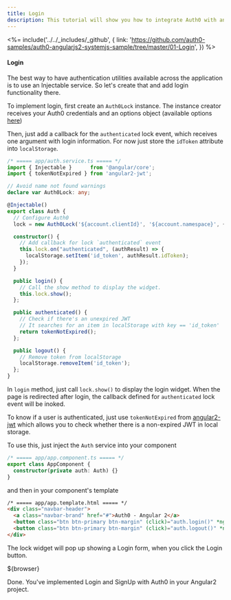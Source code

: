 ```yaml
---
title: Login
description: This tutorial will show you how to integrate Auth0 with angular2 to add authentication and authorization to your web app.
---
```


<%= include('../../_includes/_github', {
  link: 'https://github.com/auth0-samples/auth0-angularjs2-systemjs-sample/tree/master/01-Login',
}) %>


#### Login

The best way to have authentication utilities available across the application is to use an Injectable service. So let's create that and add login functionality there. 

To implement login, first create an `Auth0Lock` instance. 
The instance creator receives your Auth0 credentials and an options object (available options [here](https://github.com/auth0/lock/tree/v10.0.0-rc.1#customization))

Then, just add a callback for the `authenticated` lock event, which receives one argument with login information. For now just store the `idToken` attribute into `localStorage`.

```typescript
/* ===== app/auth.service.ts ===== */
import { Injectable }      from '@angular/core';
import { tokenNotExpired } from 'angular2-jwt';

// Avoid name not found warnings
declare var Auth0Lock: any;

@Injectable()
export class Auth {
  // Configure Auth0
  lock = new Auth0Lock('${account.clientId}', '${account.namespace}', {});

  constructor() {
    // Add callback for lock `authenticated` event
    this.lock.on("authenticated", (authResult) => {
      localStorage.setItem('id_token', authResult.idToken);
    });
  }

  public login() {
    // Call the show method to display the widget.
    this.lock.show();
  };

  public authenticated() {
    // Check if there's an unexpired JWT
    // It searches for an item in localStorage with key == 'id_token'
    return tokenNotExpired();
  };

  public logout() {
    // Remove token from localStorage
    localStorage.removeItem('id_token');
  };
}
```

In `login` method, just call `lock.show()` to display the login widget.
When the page is redirected after login, the callback defined for `authenticated` lock event will be inoked.

To know if a user is authenticated, just use `tokenNotExpired` from [angular2-jwt](https://github.com/auth0/angular2-jwt) which allows you to check whether there is a non-expired JWT in local storage.

To use this, just inject the `Auth` service into your component

```typescript
/* ===== app/app.component.ts ===== */
export class AppComponent {
  constructor(private auth: Auth) {}
}
``` 

and then in your component's template

```html
/* ===== app/app.template.html ===== */
<div class="navbar-header">
  <a class="navbar-brand" href="#">Auth0 - Angular 2</a>
  <button class="btn btn-primary btn-margin" (click)="auth.login()" *ngIf="!auth.authenticated()">Log In</button>
  <button class="btn btn-primary btn-margin" (click)="auth.logout()" *ngIf="auth.authenticated()">Log Out</button>
</div>

```
The lock widget will pop up showing a Login form, when you click the Login button.


${browser}



Done. You've implemented Login and SignUp with Auth0 in your Angular2 project.